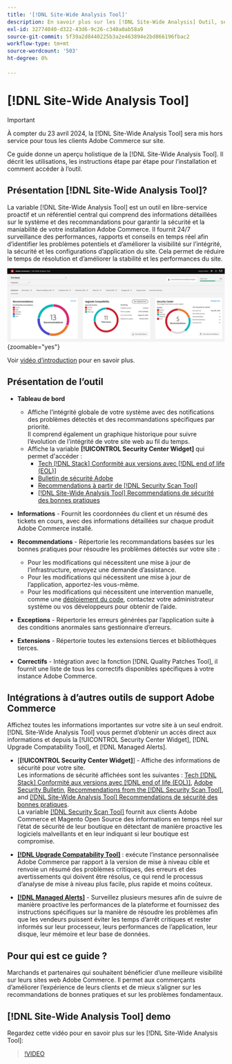 ```yaml
---
title: '[!DNL Site-Wide Analysis Tool]'
description: En savoir plus sur les [!DNL Site-Wide Analysis] Outil, ses utilisations, le processus d’installation et comment y accéder
exl-id: 32774040-d322-43d6-9c26-c340a0ab58a9
source-git-commit: 5f39a2d8440225b3a2e463894e2bd866196fbac2
workflow-type: tm+mt
source-wordcount: '503'
ht-degree: 0%

---
```


# [!DNL Site-Wide Analysis Tool]

>[!IMPORTANT]
>
>À compter du 23 avril 2024, la [!DNL Site-Wide Analysis Tool] sera mis hors service pour tous les clients Adobe Commerce sur site.

Ce guide donne un aperçu holistique de la [!DNL Site-Wide Analysis Tool]. Il décrit les utilisations, les instructions étape par étape pour l’installation et comment accéder à l’outil.

## Présentation [!DNL Site-Wide Analysis Tool]?

La variable [!DNL Site-Wide Analysis Tool] est un outil en libre-service proactif et un référentiel central qui comprend des informations détaillées sur le système et des recommandations pour garantir la sécurité et la maniabilité de votre installation Adobe Commerce. Il fournit 24/7 surveillance des performances, rapports et conseils en temps réel afin d’identifier les problèmes potentiels et d’améliorer la visibilité sur l’intégrité, la sécurité et les configurations d’application du site. Cela permet de réduire le temps de résolution et d’améliorer la stabilité et les performances du site.

![Tableau de bord de l’outil d’analyse à l’échelle du site](../../assets/tools/swat-dashboard.png){zoomable="yes"}

Voir [vidéo d’introduction](https://www.youtube.com/watch?v=KW2R8ki_RG4) pour en savoir plus.

## Présentation de l’outil

- **Tableau de bord**
   - Affiche l’intégrité globale de votre système avec des notifications des problèmes détectés et des recommandations spécifiques par priorité.<br>
Il comprend également un graphique historique pour suivre l’évolution de l’intégrité de votre site web au fil du temps.
   - Affiche la variable **[!UICONTROL Security Center Widget]** qui permet d&#39;accéder :
      - [Tech [!DNL Stack] Conformité aux versions avec [!DNL end of life (EOL)]](https://experienceleague.adobe.com/docs/commerce-operations/installation-guide/system-requirements.html)
      - [Bulletin de sécurité Adobe](https://helpx.adobe.com/security/security-bulletin.html)
      - [Recommendations à partir de [!DNL Security Scan Tool]](https://experienceleague.adobe.com/docs/commerce-admin/systems/security/security-scan.html)
      - [[!DNL Site-Wide Analysis Tool] Recommendations de sécurité des bonnes pratiques](https://experienceleague.adobe.com/docs/commerce-operations/tools/site-wide-analysis-tool/recommendations.html)

- **Informations** - Fournit les coordonnées du client et un résumé des tickets en cours, avec des informations détaillées sur chaque produit Adobe Commerce installé.

- **Recommendations** - Répertorie les recommandations basées sur les bonnes pratiques pour résoudre les problèmes détectés sur votre site :
   - Pour les modifications qui nécessitent une mise à jour de l’infrastructure, envoyez une demande d’assistance.
   - Pour les modifications qui nécessitent une mise à jour de l’application, apportez-les vous-même.
   - Pour les modifications qui nécessitent une intervention manuelle, comme une [déploiement du code](https://experienceleague.adobe.com/docs/commerce-cloud-service/user-guide/architecture/pro-develop-deploy-workflow.html#deployment-workflow), contactez votre administrateur système ou vos développeurs pour obtenir de l’aide.

- **Exceptions** - Répertorie les erreurs générées par l’application suite à des conditions anormales sans gestionnaire d’erreurs.

- **Extensions** - Répertorie toutes les extensions tierces et bibliothèques tierces.

- **Correctifs** - Intégration avec la fonction [!DNL Quality Patches Tool], il fournit une liste de tous les correctifs disponibles spécifiques à votre instance Adobe Commerce.

## Intégrations à d’autres outils de support Adobe Commerce

Affichez toutes les informations importantes sur votre site à un seul endroit. [!DNL Site-Wide Analysis Tool] vous permet d’obtenir un accès direct aux informations et depuis la [!UICONTROL Security Center Widget], [!DNL Upgrade Compatability Tool], et [!DNL Managed Alerts].

- [**[!UICONTROL Security Center Widget]**] - Affiche des informations de sécurité pour votre site.<br>
Les informations de sécurité affichées sont les suivantes : [Tech [!DNL Stack] Conformité aux versions avec [!DNL end of life (EOL)]](https://experienceleague.adobe.com/docs/commerce-operations/installation-guide/system-requirements.html), [Adobe Security Bulletin](https://helpx.adobe.com/security/security-bulletin.html), [Recommendations from the [!DNL Security Scan Tool]](https://experienceleague.adobe.com/docs/commerce-admin/systems/security/security-scan.html), and [[!DNL Site-Wide Analysis Tool] Recommendations de sécurité des bonnes pratiques](https://experienceleague.adobe.com/docs/commerce-operations/tools/site-wide-analysis-tool/recommendations.html).<br>
La variable [[!DNL Security Scan Tool]](https://experienceleague.adobe.com/docs/commerce-admin/systems/security/security-scan.html) fournit aux clients Adobe Commerce et Magento Open Source des informations en temps réel sur l’état de sécurité de leur boutique en détectant de manière proactive les logiciels malveillants et en leur indiquant si leur boutique est compromise.

- [**[!DNL Upgrade Compatability Tool]**](../../upgrade/upgrade-compatibility-tool/overview.md) : exécute l’instance personnalisée Adobe Commerce par rapport à la version de mise à niveau cible et renvoie un résumé des problèmes critiques, des erreurs et des avertissements qui doivent être résolus, ce qui rend le processus d’analyse de mise à niveau plus facile, plus rapide et moins coûteux.

- [**[!DNL Managed Alerts]**](https://support.magento.com/hc/en-us/sections/360010758472-Managed-alerts-for-Adobe-Commerce) - Surveillez plusieurs mesures afin de suivre de manière proactive les performances de la plateforme et fournissez des instructions spécifiques sur la manière de résoudre les problèmes afin que les vendeurs puissent éviter les temps d’arrêt critiques et rester informés sur leur processeur, leurs performances de l’application, leur disque, leur mémoire et leur base de données.

## Pour qui est ce guide ?

Marchands et partenaires qui souhaitent bénéficier d’une meilleure visibilité sur leurs sites web Adobe Commerce. Il permet aux commerçants d’améliorer l’expérience de leurs clients et de mieux s’aligner sur les recommandations de bonnes pratiques et sur les problèmes fondamentaux.

## [!DNL Site-Wide Analysis Tool] demo

Regardez cette vidéo pour en savoir plus sur les [!DNL Site-Wide Analysis Tool]:

>[!VIDEO](https://video.tv.adobe.com/v/344001?quality=12)
